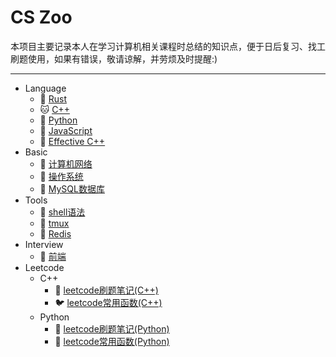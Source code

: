 # CS Zoo

本项目主要记录本人在学习计算机相关课程时总结的知识点，便于日后复习、找工刷题使用，如果有错误，敬请谅解，并劳烦及时提醒:)

---

* Language
  * 🦀 [Rust](./languages/rust/rust_cookbook.md)
  * 🐱 [C++](./languages/cpp/cpp_primer_plus.md)
  * 🐍 [Python](./languages/python/python_cookbook.md)
  * :tropical_fish: [JavaScript](https://github.com/Kexin-Tang/JavaScript-cookbook)
  * 🐯 [Effective C++](./languages/cpp/effective_cpp.md)
* Basic 
  * 🦁 [计算机网络](./basic/network/network.md)
  * 🐨 [操作系统](./basic/os/OS.md)
  * 🐬 [MySQL数据库](./basic/database/mysql_cookbook.md)
* Tools
  * 🐚 [shell语法](./tools/shell.md)
  * 🐘 [tmux](./tools/tmux.md)
  * 🦐 [Redis](./redis/)
* Interview
  * 🐧 [前端](./interview/frontend.md)
* Leetcode
  * C++
    * 🐶 [leetcode刷题笔记(C++)](./leetcode/cpp/)
    * 🐦 [leetcode常用函数(C++)](./leetcode/leetcode_functions_cpp.md)
  * Python
    * 🐺 [leetcode刷题笔记(Python)](./leetcode/python/)
    * 🐎 [leetcode常用函数(Python)](./leetcode/leetcode_functions_python.md)
